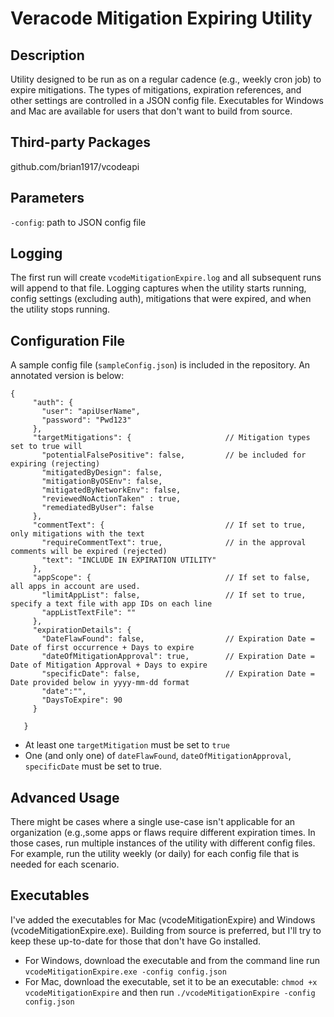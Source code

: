 # Veracode Mitigation Expiring Utility

## Description
Utility designed to be run as on a regular cadence (e.g., weekly cron job) to expire mitigations. 
The types of mitigations, expiration references, and other settings are controlled in a JSON config file. Executables
for Windows and Mac are available for users that don't want to build from source.

## Third-party Packages
github.com/brian1917/vcodeapi

## Parameters
`-config`: path to JSON config file

## Logging
The first run will create `vcodeMitigationExpire.log` and all subsequent runs will append to that file.
Logging captures when the utility starts running, config settings (excluding auth), mitigations that were expired, 
and when the utility stops running.

## Configuration File
A sample config file (`sampleConfig.json`) is included in the repository. An annotated version is below:
```
{
     "auth": {
       "user": "apiUserName",
       "password": "Pwd123"
     },
     "targetMitigations": {                     // Mitigation types set to true will
       "potentialFalsePositive": false,         // be included for expiring (rejecting)
       "mitigatedByDesign": false,
       "mitigationByOSEnv": false,
       "mitigatedByNetworkEnv": false,
       "reviewedNoActionTaken" : true,
       "remediatedByUser": false
     },
     "commentText": {                           // If set to true, only mitigations with the text
       "requireCommentText": true,              // in the approval comments will be expired (rejected)
       "text": "INCLUDE IN EXPIRATION UTILITY"
     },
     "appScope": {                              // If set to false, all apps in account are used.
       "limitAppList": false,                   // If set to true, specify a text file with app IDs on each line
       "appListTextFile": ""
     },
     "expirationDetails": {
       "DateFlawFound": false,                  // Expiration Date = Date of first occurrence + Days to expire
       "dateOfMitigationApproval": true,        // Expiration Date = Date of Mitigation Approval + Days to expire
       "specificDate": false,                   // Expiration Date = Date provided below in yyyy-mm-dd format
       "date":"",
       "DaysToExpire": 90
     }

   }
 ```
* At least one `targetMitigation` must be set to `true`
* One (and only one) of `dateFlawFound`, `dateOfMitigationApproval`, `specificDate` must be set to true.

## Advanced Usage
There might be cases where a single use-case isn't applicable for an organization (e.g.,some apps or
flaws require different expiration times. In those cases, run multiple instances of the utility with different config files.
For example, run the utility weekly (or daily) for each config file that is needed for each scenario.

## Executables
I've added the executables for Mac (vcodeMitigationExpire) and Windows (vcodeMitigationExpire.exe).
Building from source is preferred, but I'll try to keep these up-to-date for those that don't have Go installed.
* For Windows, download the executable and from the command line run `vcodeMitigationExpire.exe -config config.json`
* For Mac, download the executable, set it to be an executable: `chmod +x vcodeMitigationExpire` and then run `./vcodeMitigationExpire -config config.json`